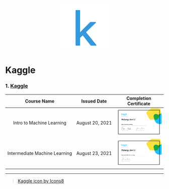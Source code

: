 <div align='center'>
  <img width='30%' src='./Images/icons8-kaggle-512.png'>
</div>

# Kaggle
### 1. [Kaggle](https://www.kaggle.com/)

|Course Name|Issued Date|Completion Certificate|
|:--------:|:----------:|:--------------------:|
|Intro&nbsp;to&nbsp;Machine&nbsp;Learning|August&nbsp;20,&nbsp;2021|<a href="https://www.kaggle.com/learn/certification/hsiangjenli/intro-to-machine-learning"><img src="./Images/Hsiang-Jen Li - Intro to Machine Learning.png"/></a>|
|Intermediate&nbsp;Machine&nbsp;Learning|August&nbsp;23,&nbsp;2021|<a href="https://www.kaggle.com/learn/certification/hsiangjenli/intermediate-machine-learning"><img src="./Images/Hsiang-Jen Li - Intermediate Machine Learning.png"/></a>|

---
> <a href="https://icons8.com/icon/1iP83OYM1FL-/kaggle">Kaggle icon by Icons8</a>
